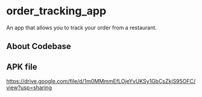 # order_tracking_app

An app that allows you to track your order from a restaurant.

## About Codebase

## APK file

https://drive.google.com/file/d/1m0MMmmEfLOjeYvUKSy1GbCsZkjS95OFC/view?usp=sharing

